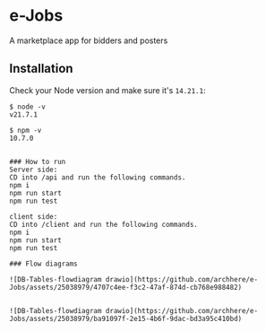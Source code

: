 
# e-Jobs

A marketplace app for bidders and posters


## Installation

Check your Node version and make sure it's `14.21.1`:

```
$ node -v
v21.7.1

$ npm -v
10.7.0


### How to run
Server side:
CD into /api and run the following commands.
npm i
npm run start 
npm run test

client side:
CD into /client and run the following commands.
npm i
npm run start
npm run test

### Flow diagrams

![DB-Tables-flowdiagram drawio](https://github.com/archhere/e-Jobs/assets/25038979/4707c4ee-f3c2-47af-874d-cb768e988482)


![DB-Tables-flowdiagram drawio](https://github.com/archhere/e-Jobs/assets/25038979/ba91097f-2e15-4b6f-9dac-bd3a95c410bd)

